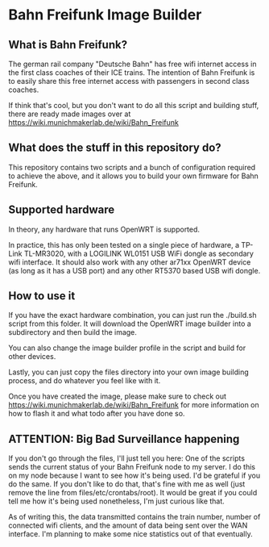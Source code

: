 # Bahn Freifunk Image Builder
## What is Bahn Freifunk?
The german rail company "Deutsche Bahn" has free wifi internet access in the first class coaches of their ICE trains. The intention of Bahn Freifunk is to easily share this free internet access with passengers in second class coaches.

If think that's cool, but you don't want to do all this script and building stuff, there are ready made images over at https://wiki.munichmakerlab.de/wiki/Bahn_Freifunk

## What does the stuff in this repository do?
This repository contains two scripts and a bunch of configuration required to achieve the above, and it allows you to build your own firmware for Bahn Freifunk.

## Supported hardware
In theory, any hardware that runs OpenWRT is supported.

In practice, this has only been tested on a single piece of hardware, a TP-Link TL-MR3020, with a LOGILINK WL0151 USB WiFi dongle as secondary wifi interface. It should also work with any other ar71xx OpenWRT device (as long as it has a USB port) and any other RT5370 based USB wifi dongle.

## How to use it
If you have the exact hardware combination, you can just run the ./build.sh script from this folder. It will download the OpenWRT image builder into a subdirectory and then build the image.

You can also change the image builder profile in the script and build for other devices.

Lastly, you can just copy the files directory into your own image building process, and do whatever you feel like with it.

Once you have created the image, please make sure to check out https://wiki.munichmakerlab.de/wiki/Bahn_Freifunk for more information on how to flash it and what todo after you have done so.

## ATTENTION: Big Bad Surveillance happening
If you don't go through the files, I'll just tell you here: One of the scripts sends the current status of your Bahn Freifunk node to my server. I do this on my node because I want to see how it's being used. I'd be grateful if you do the same. If you don't like to do that, that's fine with me as well (just remove the line from files/etc/crontabs/root). It would be great if you could tell me how it's being used nonetheless, I'm just curious like that.

As of writing this, the data transmitted contains the train number, number of connected wifi clients, and the amount of data being sent over the WAN interface. I'm planning to make some nice statistics out of that eventually.
